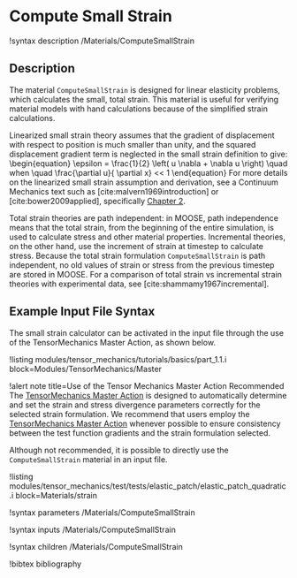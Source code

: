 # Compute Small Strain

!syntax description /Materials/ComputeSmallStrain

## Description

The material `ComputeSmallStrain` is designed for linear elasticity problems, which calculates the
small, total strain.  This material is useful for verifying material models with hand calculations
because of the simplified strain calculations.

Linearized small strain theory assumes that the gradient of displacement with respect to position is
much smaller than unity, and the squared displacement gradient term is neglected in the small strain
definition to give:
\begin{equation}
\epsilon = \frac{1}{2} \left( u \nabla + \nabla u \right) \quad when \quad \frac{\partial u}{ \partial x} << 1
\end{equation}
For more details on the linearized small strain assumption and derivation, see a Continuum Mechanics text such as [cite:malvern1969introduction] or [cite:bower2009applied], specifically [Chapter 2](http://solidmechanics.org/Text/Chapter2_1/Chapter2_1.php#Sect2_1_7).

Total strain theories are path independent: in MOOSE, path independence means that the total strain,
from the beginning of the entire simulation, is used to calculate stress and other material
properties.  Incremental theories, on the other hand, use the increment of strain at timestep to
calculate stress.  Because the total strain formulation `ComputeSmallStrain` is path independent, no
old values of strain or stress from the previous timestep are stored in MOOSE.
For a comparison of total strain vs incremental strain theories with experimental data, see [cite:shammamy1967incremental].

## Example Input File Syntax

The small strain calculator can be activated in the input file through the use of the TensorMechanics
Master Action, as shown below.

!listing modules/tensor_mechanics/tutorials/basics/part_1.1.i block=Modules/TensorMechanics/Master

!alert note title=Use of the Tensor Mechanics Master Action Recommended
The [TensorMechanics Master Action](/Modules/TensorMechanics/Master/index.md) is designed to
automatically determine and set the strain and stress divergence parameters correctly for the
selected strain formulation.  We recommend that users employ the
[TensorMechanics Master Action](/Modules/TensorMechanics/Master/index.md) whenever possible
to ensure consistency between the test function gradients and the strain formulation selected.

Although not recommended, it is possible to directly use the `ComputeSmallStrain` material in an
input file.

!listing modules/tensor_mechanics/test/tests/elastic_patch/elastic_patch_quadratic.i
         block=Materials/strain

!syntax parameters /Materials/ComputeSmallStrain

!syntax inputs /Materials/ComputeSmallStrain

!syntax children /Materials/ComputeSmallStrain

!bibtex bibliography
